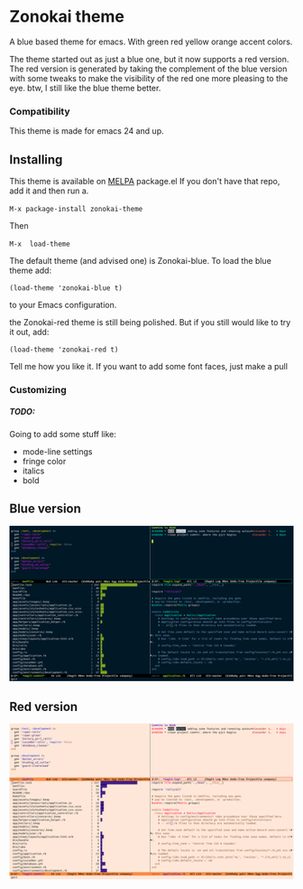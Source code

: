# Zonokai theme
A blue based theme for emacs. With green red yellow orange accent colors.

The theme started out as just a blue one, but it now supports a red version.
The red version is generated by taking the complement of the blue version with some
tweaks to make the visibility of the red one more pleasing to the eye.
btw, I still like the blue theme better.

### Compatibility
This theme is made for emacs 24 and up.

## Installing
This theme is available on [MELPA](http://melpa.milkbox.net) package.el
If you don't have that repo, add it and then run a.

`M-x package-install zonokai-theme`

Then

`M-x  load-theme`

The default theme (and advised one) is Zonokai-blue. To load the blue
theme add:

	(load-theme 'zonokai-blue t)
	
to your Emacs configuration.

the Zonokai-red theme is still being polished. But if you still would like
to try it out, add:

	(load-theme 'zonokai-red t)



Tell me how you like it. If you want to add some font faces, just make a pull


### Customizing

##### TODO:
Going to add some stuff like:
- mode-line settings
- fringe color
- italics
- bold

## Blue version
![blue](https://github.com/ZehCnaS34/zonokai-emacs/raw/master/blue.png)


## Red version
![red](https://github.com/ZehCnaS34/zonokai-emacs/raw/master/red.png)

